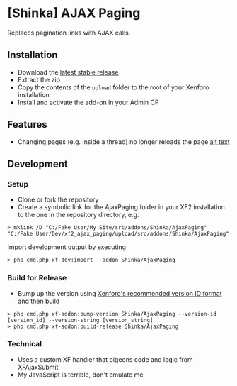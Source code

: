 # [Shinka] AJAX Paging
Replaces pagination links with AJAX calls.

## Installation
* Download the [latest stable release](https://github.com/kalynrobinson/xf2_ajax_paging/releases)
* Extract the zip
* Copy the contents of the `upload` folder to the root of your Xenforo installation
* Install and activate the add-on in your Admin CP
 
## Features
* Changing pages (e.g. inside a thread) no longer reloads the page
[alt text](https://github.com/kalynrobinson/xf2_ajax_paging/raw/master/docs/images/ajax.gif "Paging")
 
## Development
### Setup
* Clone or fork the repository
* Create a symbolic link for the AjaxPaging folder in your XF2 installation to the one in the repository directory, e.g.
```
> mklink /D "C:/Fake User/My Site/src/addons/Shinka/AjaxPaging" "C:/Fake User/Dev/xf2_ajax_paging/upload/src/addons/Shinka/AjaxPaging"
```
 Import development output by executing 
```
> php cmd.php xf-dev:import --addon Shinka/AjaxPaging
```
### Build for Release
* Bump up the version using [Xenforo's recommended version ID format](https://xf2demo.xenforo.com/dev-docs/add-on-structure/#recommended-version-id-format) and then build
```
> php cmd.php xf-addon:bump-version Shinka/AjaxPaging --version-id [version_id] --version-string [version_string]
> php cmd.php xf-addon:build-release Shinka/AjaxPaging
```
### Technical
* Uses a custom XF handler that pigeons code and logic from XFAjaxSubmit
* My JavaScript is terrible, don't emulate me